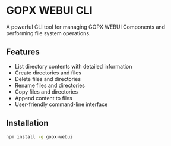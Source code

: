# GOPX WEBUI CLI

A powerful CLI tool for managing GOPX WEBUI Components and performing file system operations.

## Features

- List directory contents with detailed information
- Create directories and files
- Delete files and directories
- Rename files and directories
- Copy files and directories
- Append content to files
- User-friendly command-line interface

## Installation

```bash
npm install -g gopx-webui
```
